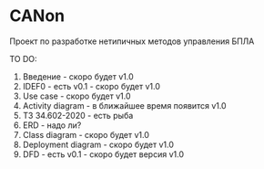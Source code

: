 # CANon
Проект по разработке нетипичных методов управления БПЛА

TO DO:
1)   Введение - скоро будет v1.0
2)   IDEF0 - есть v0.1 - скоро будет v1.0
3)   Use case - скоро будет v1.0
4)   Activity diagram - в ближайшее время появится v1.0
5)   ТЗ 34.602-2020 - есть рыба
6)   ERD - надо ли?
7)   Class diagram - скоро будет v1.0
8)   Deployment diagram - скоро будет v1.0
9)   DFD - есть v0.1 - скоро будет версия v1.0
